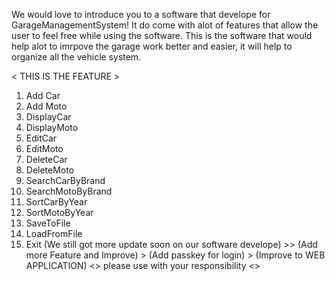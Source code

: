 We would love to introduce you to a software that develope for GarageManagementSystem!
It do come with alot of features that allow the user to feel free while using the software.
This is the software that would help alot to imrpove the garage work better and easier, it will help to organize all the vehicle system.

<  THIS IS THE FEATURE >
1. Add Car
2. Add Moto
3. DisplayCar
4. DisplayMoto
5. EditCar
6. EditMoto
7. DeleteCar
8. DeleteMoto
9. SearchCarByBrand
10. SearchMotoByBrand
11. SortCarByYear
12. SortMotoByYear
13. SaveToFile
14. LoadFromFile
15. Exit
    (We still got more update soon on our software develope)
    <FUTURE PLAN> >> (Add more Feature and Improve)
                   > (Add passkey for login)
                   > (Improve to WEB APPLICATION)
    <<ALERT WARNING>>
    please use with your responsibility
    <<THIS IS FOR EDUCATION ONLY>>
